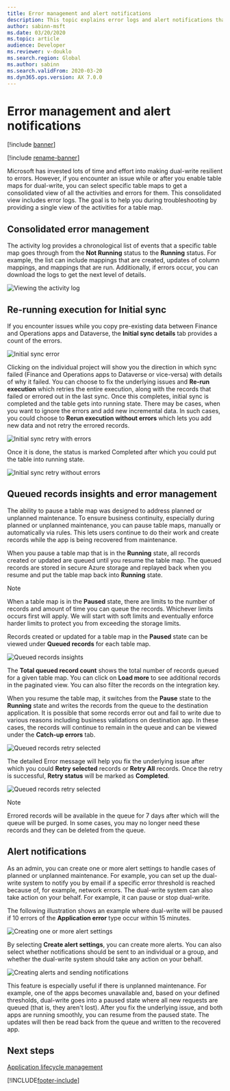 ```yaml
---
title: Error management and alert notifications
description: This topic explains error logs and alert notifications that can help you troubleshoot issues.
author: sabinn-msft
ms.date: 03/20/2020
ms.topic: article
audience: Developer
ms.reviewer: v-douklo
ms.search.region: Global
ms.author: sabinn
ms.search.validFrom: 2020-03-20
ms.dyn365.ops.version: AX 7.0.0
---
```


# Error management and alert notifications

[!include [banner](../../includes/banner.md)]

[!include [rename-banner](~/includes/cc-data-platform-banner.md)]

Microsoft has invested lots of time and effort into making dual-write resilient to errors. However, if you encounter an issue while or after you enable table maps for dual-write, you can select specific table maps to get a consolidated view of all the activities and errors for them. This consolidated view includes error logs. The goal is to help you during troubleshooting by providing a single view of the activities for a table map.

## Consolidated error management

The activity log provides a chronological list of events that a specific table map goes through from the **Not Running** status to the **Running** status. For example, the list can include mappings that are created, updates of column mappings, and mappings that are run. Additionally, if errors occur, you can download the logs to get the next level of details.

![Viewing the activity log](media/activity-log.png)

## Re-running execution for Initial sync

If you encounter issues while you copy pre-existing data between Finance and Operations apps and Dataverse, the **Initial sync details** tab provides a count of the errors. 

![Initial sync error](media/Initial-sync-rerun-1.png)

Clicking on the individual project will show you the direction in which sync failed (Finance and Operations apps to Dataverse or vice-versa) with details of why it failed. You can choose to fix the underlying issues and **Re-run execution** which retries the entire execution, along with the records that failed or errored out in the last sync. Once this completes, initial sync is completed and the table gets into running state. There may be cases, when you want to ignore the errors and add new incremental data. In such cases, you could choose to **Rerun execution without errors** which lets you add new data and not retry the errored records. 

![Initial sync retry with errors](media/Initial-sync-rerun-3.png)

Once it is done, the status is marked Completed after which you could put the table into running state. 

![Initial sync retry without errors](media/Initial-sync-rerun-4.png)

## Queued records insights and error management

The ability to pause a table map was designed to address planned or unplanned maintenance. To ensure business continuity, especially during planned or unplanned maintenance, you can pause table maps, manually or automatically via rules. This lets users continue to do their work and create records while the app is being recovered from maintenance.

When you pause a table map that is in the **Running** state, all records created or updated are queued until you resume the table map. The queued records are stored in secure Azure storage and replayed back when you resume and put the table map back into **Running** state.

> [!NOTE]
> When a table map is in the **Paused** state, there are limits to the number of records and amount of time you can queue the records. Whichever limits occurs first will apply. We will start with soft limits and eventually enforce harder limits to protect you from exceeding the storage limits.

Records created or updated for a table map in the **Paused** state can be viewed under **Queued records** for each table map.

![Queued records insights](media/Queued-Insights1.png "Queued records insights")

The **Total queued record count** shows the total number of records queued for a given table map. You can click on **Load more** to see additional records in the paginated view. You can also filter the records on the integration key.

When you resume the table map, it switches from the **Pause** state to the **Running** state and writes the records from the queue to the destination application. It is possible that some records error out and fail to write due to various reasons including business validations on destination app. In these cases, the records will continue to remain in the queue and can be viewed under the **Catch-up errors** tab.

![Queued records retry selected](media/Queued-Insights-retry-selected3.png "Queued records retry selected")

The detailed Error message will help you fix the underlying issue after which you could **Retry selected** records or **Retry All** records. Once the retry is successful, **Retry status** will be marked as **Completed**.

![Queued records retry selected](media/Queued-Insights-retry-selected4.png "Queued records retry selected")

> [!NOTE]
> Errored records will be available in the queue for 7 days after which will the queue will be purged. In some cases, you may no longer need these records and they can be deleted from the queue.

## Alert notifications

As an admin, you can create one or more alert settings to handle cases of planned or unplanned maintenance. For example, you can set up the dual-write system to notify you by email if a specific error threshold is reached because of, for example, network errors. The dual-write system can also take action on your behalf. For example, it can pause or stop dual-write.

The following illustration shows an example where dual-write will be paused if 10 errors of the **Application error** type occur within 15 minutes.

![Creating one or more alert settings](media/create-alert-settings.png)

By selecting **Create alert settings**, you can create more alerts. You can also select whether notifications should be sent to an individual or a group, and whether the dual-write system should take any action on your behalf.

![Creating alerts and sending notifications](media/create-alert-notification.png)

This feature is especially useful if there is unplanned maintenance. For example, one of the apps becomes unavailable and, based on your defined thresholds, dual-write goes into a paused state where all new requests are queued (that is, they aren't lost). After you fix the underlying issue, and both apps are running smoothly, you can resume from the paused state. The updates will then be read back from the queue and written to the recovered app.

## Next steps

[Application lifecycle management](app-lifecycle-management.md)


[!INCLUDE[footer-include](../../../../includes/footer-banner.md)]
